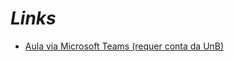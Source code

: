 # _Links_

- [Aula via Microsoft Teams (requer conta da UnB)](https://web.microsoftstream.com/video/d4280335-a3a0-4cf7-85eb-44f0971ecc53)
